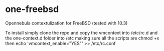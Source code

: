 # one-freebsd
Opennebula contextulization for FreeBSD (tested with 10.3)

To install simply clone the repo and copy the vmcontext into /etc/rc.d and the one-context.d folder into /etc making sure all the scripts are chmod +x
then echo 'vmcontext_enable="YES"' >> /etc/rc.conf
